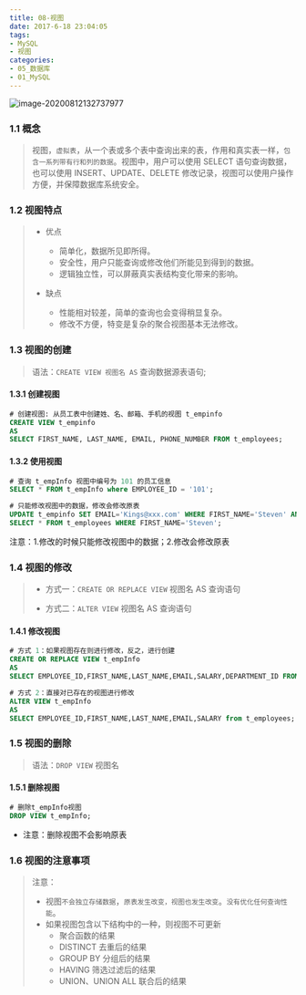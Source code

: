 ```yaml
---
title: 08-视图
date: 2017-6-18 23:04:05
tags:
- MySQL
- 视图
categories: 
- 05_数据库
- 01_MySQL
---
```


![image-20200812132737977](https://jy-imgs.oss-cn-beijing.aliyuncs.com/img/20200812132738.png)

### 1.1 概念

> 视图，`虚拟表`，从一个表或多个表中查询出来的表，作用和真实表一样，`包含一系列带有行和列的数据`。视图中，用户可以使用 SELECT 语句查询数据，也可以使用 INSERT、UPDATE、DELETE 修改记录，视图可以使用户操作方便，并保障数据库系统安全。



### 1.2 视图特点

> - 优点
>   - 简单化，数据所见即所得。
>   - 安全性，用户只能查询或修改他们所能见到得到的数据。
>   - 逻辑独立性，可以屏蔽真实表结构变化带来的影响。
>
> - 缺点
>   - 性能相对较差，简单的查询也会变得稍显复杂。
>   - 修改不方便，特变是复杂的聚合视图基本无法修改。



### 1.3 视图的创建

> 语法：`CREATE VIEW 视图名 AS` 查询数据源表语句;



#### 1.3.1 创建视图

```sql
# 创建视图: 从员工表中创建姓、名、邮箱、手机的视图 t_empinfo
CREATE VIEW t_empinfo
AS
SELECT FIRST_NAME, LAST_NAME, EMAIL, PHONE_NUMBER FROM t_employees;
```



#### 1.3.2 使用视图

```sql
# 查询 t_empInfo 视图中编号为 101 的员工信息
SELECT * FROM t_empInfo where EMPLOYEE_ID = '101';

# 只能修改视图中的数据，修改会修改原表
UPDATE t_empinfo SET EMAIL='Kings@xxx.com' WHERE FIRST_NAME='Steven' AND LAST_NAME='Markle';
SELECT * FROM t_employees WHERE FIRST_NAME='Steven';
```

注意：1.修改的时候只能修改视图中的数据；2.修改会修改原表



### 1.4 视图的修改

> - 方式一：`CREATE OR REPLACE VIEW` 视图名 AS 查询语句
>
> - 方式二：`ALTER VIEW` 视图名 AS 查询语句



#### 1.4.1 修改视图

```sql
# 方式 1：如果视图存在则进行修改，反之，进行创建
CREATE OR REPLACE VIEW t_empInfo
AS
SELECT EMPLOYEE_ID,FIRST_NAME,LAST_NAME,EMAIL,SALARY,DEPARTMENT_ID FROM t_employees;

# 方式 2：直接对已存在的视图进行修改
ALTER VIEW t_empInfo
AS 
SELECT EMPLOYEE_ID,FIRST_NAME,LAST_NAME,EMAIL,SALARY from t_employees;
```



### 1.5 视图的删除

> 语法：`DROP VIEW`  视图名



#### 1.5.1 删除视图

```sql
# 删除t_empInfo视图
DROP VIEW t_empInfo;
```

- 注意：删除视图不会影响原表



### 1.6 视图的注意事项

> 注意：
> - 视图`不会独立存储数据`，`原表发生改变，视图也发生改变`。`没有优化任何查询性能`。
> - 如果视图包含以下结构中的一种，则视图不可更新
>   - 聚合函数的结果
>   - DISTINCT 去重后的结果
>   - GROUP BY 分组后的结果
>   - HAVING 筛选过滤后的结果
>   - UNION、UNION ALL 联合后的结果